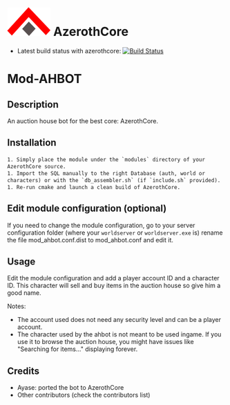 # ![logo](https://raw.githubusercontent.com/azerothcore/azerothcore.github.io/master/images/logo-github.png) AzerothCore
- Latest build status with azerothcore: [![Build Status](https://travis-ci.org/azerothcore/mod-ah-bot.svg?branch=master)](https://travis-ci.org/azerothcore/mod-ah-bot)
# Mod-AHBOT


## Description

An auction house bot for the best core: AzerothCore.


## Installation

```
1. Simply place the module under the `modules` directory of your AzerothCore source. 
1. Import the SQL manually to the right Database (auth, world or characters) or with the `db_assembler.sh` (if `include.sh` provided).
1. Re-run cmake and launch a clean build of AzerothCore.
```

## Edit module configuration (optional)

If you need to change the module configuration, go to your server configuration folder (where your `worldserver` or `worldserver.exe` is)
rename the file mod_ahbot.conf.dist to mod_ahbot.conf and edit it.


## Usage

Edit the module configuration and add a player account ID and a character ID.
This character will sell and buy items in the auction house so give him a good name.

Notes:
- The account used does not need any security level and can be a player account.
- The character used by the ahbot is not meant to be used ingame. If you use it to browse the auction house, you might have issues like "Searching for items..." displaying forever.


## Credits

- Ayase: ported the bot to AzerothCore
- Other contributors (check the contributors list)

